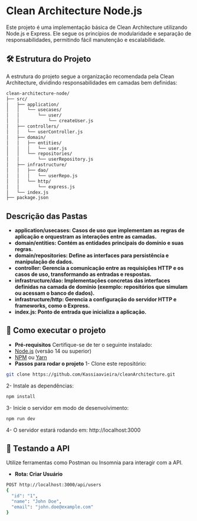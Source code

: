 # Clean Architecture Node.js
Este projeto é uma implementação básica de Clean Architecture utilizando Node.js e Express. Ele segue os princípios de modularidade e separação de responsabilidades, permitindo fácil manutenção e escalabilidade.

## 🛠️ Estrutura do Projeto
A estrutura do projeto segue a organização recomendada pela Clean Architecture, dividindo responsabilidades em camadas bem definidas:
```bash
clean-architecture-node/
├── src/
│   ├── application/
│   │   └── usecases/
│   │       └── user/
│   │           └── createUser.js
│   ├── controllers/
│   │   └── userController.js
│   ├── domain/
│   │   ├── entities/
│   │   │   └── user.js
│   │   └── repositories/
│   │       └── userRepository.js
│   ├── infrastructure/
│   │   ├── dao/
│   │   │   └── userRepo.js
│   │   └── http/
│   │       └── express.js
│   └── index.js
├── package.json    
```
## Descrição das Pastas
- **application/usecases: Casos de uso que implementam as regras de aplicação e orquestram as interações entre as camadas.**
- **domain/entities: Contém as entidades principais do domínio e suas regras.**
- **domain/repositories: Define as interfaces para persistência e manipulação de dados.**
- **controller: Gerencia a comunicação entre as requisições HTTP e os casos de uso, transformando as entradas e respostas.**
- **infrastructure/dao: Implementações concretas das interfaces definidas na camada de domínio (exemplo: repositórios que simulam ou acessam o banco de dados).**
- **infrastructure/http: Gerencia a configuração do servidor HTTP e frameworks, como o Express.**
- **index.js: Ponto de entrada que inicializa a aplicação.**

## 🚀 Como executar o projeto
- **Pré-requisitos**
Certifique-se de ter o seguinte instalado:
- [Node.js](https://nodejs.org/) (versão 14 ou superior)
- [NPM](https://www.npmjs.com/) ou [Yarn](https://yarnpkg.com/)
- **Passos para rodar o projeto**
1- Clone este repositório:
```bash
git clone https://github.com/Kassiaavieira/cleanArchitecture.git
```
2- Instale as dependências:
```bash
npm install
```
3- Inicie o servidor em modo de desenvolvimento:
```bash
npm run dev
```
4- O servidor estará rodando em: http://localhost:3000

## 🧪 Testando a API
Utilize ferramentas como Postman ou Insomnia para interagir com a API.
- **Rota: Criar Usuário**
```bash
POST http://localhost:3000/api/users
{
  "id": "1",
  "name": "John Doe",
  "email": "john.doe@example.com"
}
```